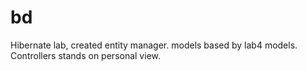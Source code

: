 # bd
Hibernate lab, created entity manager. 
models based by lab4 models. 
Controllers stands on personal view.

